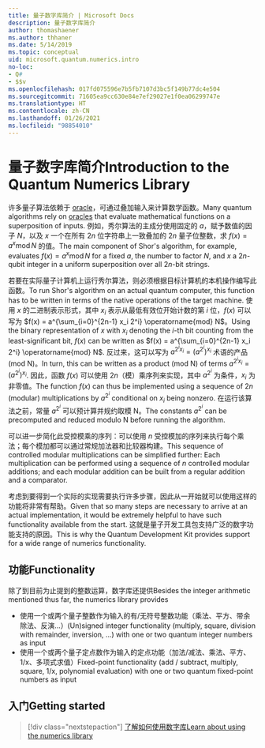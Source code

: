 ```yaml
---
title: 量子数字库简介 | Microsoft Docs
description: 量子数字库简介
author: thomashaener
ms.author: thhaner
ms.date: 5/14/2019
ms.topic: conceptual
uid: microsoft.quantum.numerics.intro
no-loc:
- Q#
- $$v
ms.openlocfilehash: 017fd075596e7b5fb7107d3bc5f149b77dc4e504
ms.sourcegitcommit: 71605ea9cc630e84e7ef29027e1f0ea06299747e
ms.translationtype: HT
ms.contentlocale: zh-CN
ms.lasthandoff: 01/26/2021
ms.locfileid: "98854010"
---
```

# <a name="introduction-to-the-quantum-numerics-library"></a><span data-ttu-id="62ea6-103">量子数字库简介</span><span class="sxs-lookup"><span data-stu-id="62ea6-103">Introduction to the Quantum Numerics Library</span></span>

<span data-ttu-id="62ea6-104">许多量子算法依赖于 [oracle](xref:microsoft.quantum.concepts.oracles)，可通过叠加输入来计算数学函数。</span><span class="sxs-lookup"><span data-stu-id="62ea6-104">Many quantum algorithms rely on [oracles](xref:microsoft.quantum.concepts.oracles) that evaluate mathematical functions on a superposition of inputs.</span></span>
<span data-ttu-id="62ea6-105">例如，秀尔算法的主成分使用固定的 $a$，赋予数值的因子 $N$，以及 $x$ 一个在所有 $2n$ 位字符串上一致叠加的 $2n$ 量子位整数，求 $f(x) = a^x\operatorname{mod} N$ 的值。</span><span class="sxs-lookup"><span data-stu-id="62ea6-105">The main component of Shor's algorithm, for example, evaluates $f(x) = a^x\operatorname{mod} N$ for a fixed $a$, the number to factor $N$, and $x$ a $2n$-qubit integer in a uniform superposition over all $2n$-bit strings.</span></span>

<span data-ttu-id="62ea6-106">若要在实际量子计算机上运行秀尔算法，则必须根据目标计算机的本机操作编写此函数。</span><span class="sxs-lookup"><span data-stu-id="62ea6-106">To run Shor's algorithm on an actual quantum computer, this function has to be written in terms of the native operations of the target machine.</span></span>
<span data-ttu-id="62ea6-107">使用 $x$ 的二进制表示形式，其中 $x_i$ 表示从最低有效位开始计数的第 $i$ 位，$f(x)$ 可以写为 $f(x) = a^{\sum_{i=0}^{2n-1} x_i 2^i} \operatorname{mod} N$。</span><span class="sxs-lookup"><span data-stu-id="62ea6-107">Using the binary representation of $x$ with $x_i$ denoting the $i$-th bit counting from the least-significant bit, $f(x)$ can be written as $f(x) = a^{\sum_{i=0}^{2n-1} x_i 2^i} \operatorname{mod} N$.</span></span>
<span data-ttu-id="62ea6-108">反过来，这可以写为 $a^{2^i x_i}=(a^{2^i})^{x_i}$ 术语的产品 (mod N)。</span><span class="sxs-lookup"><span data-stu-id="62ea6-108">In turn, this can be written as a product (mod N) of terms $a^{2^i x_i}=(a^{2^i})^{x_i}$.</span></span> <span data-ttu-id="62ea6-109">因此，函数 $f(x)$ 可以使用 $2n$（模）乘序列来实现，其中 $a^{2^i}$ 为条件，$x_i$ 为非零值。</span><span class="sxs-lookup"><span data-stu-id="62ea6-109">The function $f(x)$ can thus be implemented using a sequence of $2n$ (modular) multiplications by $a^{2^i}$ conditional on $x_i$ being nonzero.</span></span> <span data-ttu-id="62ea6-110">在运行该算法之前，常量 $a^{2^i}$ 可以预计算并规约取模 N。</span><span class="sxs-lookup"><span data-stu-id="62ea6-110">The constants $a^{2^i}$ can be precomputed and reduced modulo N before running the algorithm.</span></span>

<span data-ttu-id="62ea6-111">可以进一步简化此受控模乘的序列：可以使用 $n$ 受控模加的序列来执行每个乘法；每个模加都可以通过常规加法器和比较器构建。</span><span class="sxs-lookup"><span data-stu-id="62ea6-111">This sequence of controlled modular multiplications can be simplified further: Each multiplication can be performed using a sequence of $n$ controlled modular additions; and each modular addition can be built from a regular addition and a comparator.</span></span>


<span data-ttu-id="62ea6-112">考虑到要得到一个实际的实现需要执行许多步骤，因此从一开始就可以使用这样的功能将非常有帮助。</span><span class="sxs-lookup"><span data-stu-id="62ea6-112">Given that so many steps are necessary to arrive at an actual implementation, it would be extremely helpful to have such functionality available from the start.</span></span>
<span data-ttu-id="62ea6-113">这就是量子开发工具包支持广泛的数字功能支持的原因。</span><span class="sxs-lookup"><span data-stu-id="62ea6-113">This is why the Quantum Development Kit provides support for a wide range of numerics functionality.</span></span>


## <a name="functionality"></a><span data-ttu-id="62ea6-114">功能</span><span class="sxs-lookup"><span data-stu-id="62ea6-114">Functionality</span></span>

<span data-ttu-id="62ea6-115">除了到目前为止提到的整数运算，数字库还提供</span><span class="sxs-lookup"><span data-stu-id="62ea6-115">Besides the integer arithmetic mentioned thus far, the numerics library provides</span></span>

- <span data-ttu-id="62ea6-116">使用一个或两个量子整数作为输入的有/无符号整数功能（乘法、平方、带余除法、反演...）</span><span class="sxs-lookup"><span data-stu-id="62ea6-116">(Un)signed integer functionality (multiply, square, division with remainder, inversion, ...) with one or two quantum integer numbers as input</span></span>
- <span data-ttu-id="62ea6-117">使用一个或两个量子定点数作为输入的定点功能（加法/减法、乘法、平方、1/x、多项式求值）</span><span class="sxs-lookup"><span data-stu-id="62ea6-117">Fixed-point functionality (add / subtract, multiply, square, 1/x, polynomial evaluation) with one or two quantum fixed-point numbers as input</span></span>

## <a name="getting-started"></a><span data-ttu-id="62ea6-118">入门</span><span class="sxs-lookup"><span data-stu-id="62ea6-118">Getting started</span></span>

> [!div class="nextstepaction"]
> [<span data-ttu-id="62ea6-119">了解如何使用数字库</span><span class="sxs-lookup"><span data-stu-id="62ea6-119">Learn about using the numerics library</span></span>](xref:microsoft.quantum.numerics.usage)
